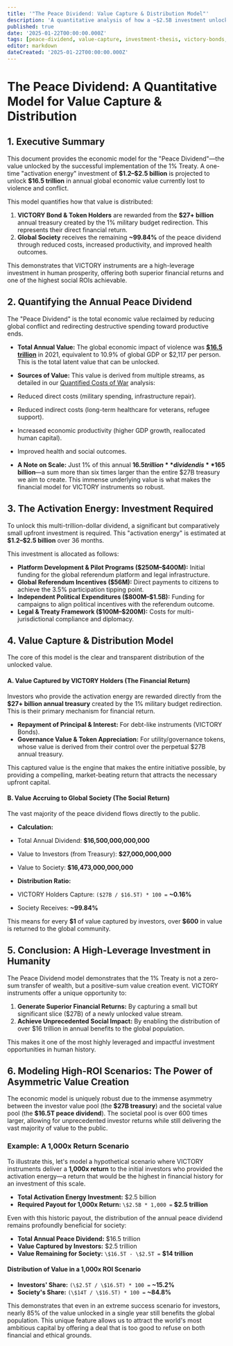 ```yaml
---
title: '"The Peace Dividend: Value Capture & Distribution Model"'
description: 'A quantitative analysis of how a ~$2.5B investment unlocks a $16.5T annual peace dividend, and how that value is distributed between VICTORY bond holders and society.'
published: true
date: '2025-01-22T00:00:00.000Z'
tags: [peace-dividend, value-capture, investment-thesis, victory-bonds, economic-modeling]
editor: markdown
dateCreated: '2025-01-22T00:00:00.000Z'
---
```


# The Peace Dividend: A Quantitative Model for Value Capture & Distribution

## 1. Executive Summary

This document provides the economic model for the "Peace Dividend"—the value unlocked by the successful implementation of the 1% Treaty. A one-time "activation energy" investment of **\$1.2–\$2.5 billion** is projected to unlock **\$16.5 trillion** in annual global economic value currently lost to violence and conflict.

This model quantifies how that value is distributed:
1.  **VICTORY Bond & Token Holders** are rewarded from the **\$27+ billion** annual treasury created by the 1% military budget redirection. This represents their direct financial return.
2.  **Global Society** receives the remaining **~99.84%** of the peace dividend through reduced costs, increased productivity, and improved health outcomes.

This demonstrates that VICTORY instruments are a high-leverage investment in human prosperity, offering both superior financial returns and one of the highest social ROIs achievable.

## 2. Quantifying the Annual Peace Dividend

The "Peace Dividend" is the total economic value reclaimed by reducing global conflict and redirecting destructive spending toward productive ends.

-   **Total Annual Value:** The global economic impact of violence was **[\$16.5 trillion](https://www.visionofhumanity.org/resources/global-peace-index-2022/)** in 2021, equivalent to 10.9% of global GDP or \$2,117 per person. This is the total latent value that can be unlocked.
-   **Sources of Value:** This value is derived from multiple streams, as detailed in our [Quantified Costs of War](../reference/costs-of-war.md) analysis:
  -   Reduced direct costs (military spending, infrastructure repair).
  -   Reduced indirect costs (long-term healthcare for veterans, refugee support).
  -   Increased economic productivity (higher GDP growth, reallocated human capital).
  -   Improved health and social outcomes.

-   **A Note on Scale:** Just 1% of this annual **$16.5 trillion** dividend is **$165 billion**—a sum more than six times larger than the entire $27B treasury we aim to create. This immense underlying value is what makes the financial model for VICTORY instruments so robust.

## 3. The Activation Energy: Investment Required

To unlock this multi-trillion-dollar dividend, a significant but comparatively small upfront investment is required. This "activation energy" is estimated at **\$1.2–\$2.5 billion** over 36 months.

This investment is allocated as follows:
-   **Platform Development & Pilot Programs (\$250M–\$400M):** Initial funding for the global referendum platform and legal infrastructure.
-   **Global Referendum Incentives (\$56M):** Direct payments to citizens to achieve the 3.5% participation tipping point.
-   **Independent Political Expenditures (\$800M–\$1.5B):** Funding for campaigns to align political incentives with the referendum outcome.
-   **Legal & Treaty Framework (\$100M–\$200M):** Costs for multi-jurisdictional compliance and diplomacy.

## 4. Value Capture & Distribution Model

The core of this model is the clear and transparent distribution of the unlocked value.

#### A. Value Captured by VICTORY Holders (The Financial Return)

Investors who provide the activation energy are rewarded directly from the **\$27+ billion annual treasury** created by the 1% military budget redirection. This is their primary mechanism for financial return.

-   **Repayment of Principal & Interest:** For debt-like instruments (VICTORY Bonds).
-   **Governance Value & Token Appreciation:** For utility/governance tokens, whose value is derived from their control over the perpetual \$27B annual treasury.

This captured value is the engine that makes the entire initiative possible, by providing a compelling, market-beating return that attracts the necessary upfront capital.

#### B. Value Accruing to Global Society (The Social Return)

The vast majority of the peace dividend flows directly to the public.

-   **Calculation:**
  -   Total Annual Dividend: **\$16,500,000,000,000**
  -   Value to Investors (from Treasury): **\$27,000,000,000**
  -   Value to Society: **\$16,473,000,000,000**

-   **Distribution Ratio:**
  -   VICTORY Holders Capture: `($27B / $16.5T) * 100 =` **~0.16%**
  -   Society Receives: **~99.84%**

This means for every **\$1** of value captured by investors, over **\$600** in value is returned to the global community.

## 5. Conclusion: A High-Leverage Investment in Humanity

The Peace Dividend model demonstrates that the 1% Treaty is not a zero-sum transfer of wealth, but a positive-sum value creation event. VICTORY instruments offer a unique opportunity to:
1.  **Generate Superior Financial Returns:** By capturing a small but significant slice (\$27B) of a newly unlocked value stream.
2.  **Achieve Unprecedented Social Impact:** By enabling the distribution of over \$16 trillion in annual benefits to the global population.

This makes it one of the most highly leveraged and impactful investment opportunities in human history.

## 6. Modeling High-ROI Scenarios: The Power of Asymmetric Value Creation

The economic model is uniquely robust due to the immense asymmetry between the investor value pool (the **\$27B treasury**) and the societal value pool (the **\$16.5T peace dividend**). The societal pool is over 600 times larger, allowing for unprecedented investor returns while still delivering the vast majority of value to the public.

### Example: A 1,000x Return Scenario

To illustrate this, let's model a hypothetical scenario where VICTORY instruments deliver a **1,000x return** to the initial investors who provided the activation energy—a return that would be the highest in financial history for an investment of this scale.

-   **Total Activation Energy Investment:** \$2.5 billion
-   **Required Payout for 1,000x Return:** `\$2.5B * 1,000 =` **\$2.5 trillion**

Even with this historic payout, the distribution of the annual peace dividend remains profoundly beneficial for society:

-   **Total Annual Peace Dividend:** \$16.5 trillion
-   **Value Captured by Investors:** \$2.5 trillion
-   **Value Remaining for Society:** `\$16.5T - \$2.5T =` **\$14 trillion**

#### Distribution of Value in a 1,000x ROI Scenario

-   **Investors' Share:** `(\$2.5T / \$16.5T) * 100 =` **~15.2%**
-   **Society's Share:** `(\$14T / \$16.5T) * 100 =` **~84.8%**

This demonstrates that even in an extreme success scenario for investors, nearly 85% of the value unlocked in a single year still benefits the global population. This unique feature allows us to attract the world's most ambitious capital by offering a deal that is too good to refuse on both financial and ethical grounds.
